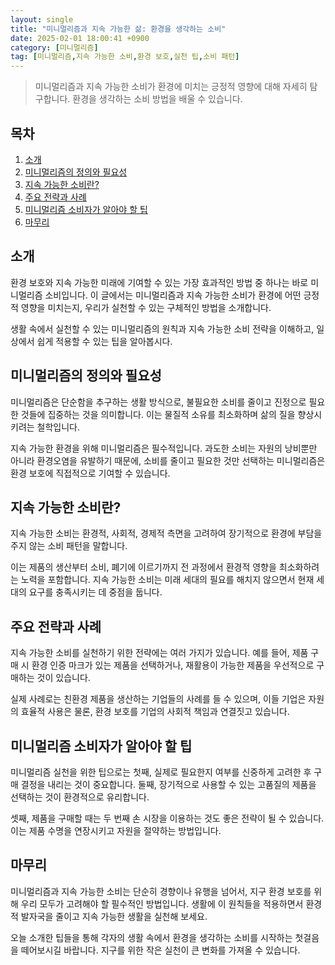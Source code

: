 ```yaml
---
layout: single
title: "미니멀리즘과 지속 가능한 삶: 환경을 생각하는 소비"
date: 2025-02-01 18:00:41 +0900
category: [미니멀리즘]
tag: [미니멀리즘,지속 가능한 소비,환경 보호,실천 팁,소비 패턴]
---
```

  
> 미니멀리즘과 지속 가능한 소비가 환경에 미치는 긍정적 영향에 대해 자세히 탐구합니다. 환경을 생각하는 소비 방법을 배울 수 있습니다.

## 목차
1. [소개](#소개)
2. [미니멀리즘의 정의와 필요성](#미니멀리즘의-정의와-필요성)
3. [지속 가능한 소비란?](#지속-가능한-소비란)
4. [주요 전략과 사례](#주요-전략과-사례)
5. [미니멀리즘 소비자가 알아야 할 팁](#미니멀리즘-소비자가-알아야-할-팁)
6. [마무리](#마무리)

## 소개

환경 보호와 지속 가능한 미래에 기여할 수 있는 가장 효과적인 방법 중 하나는 바로 미니멀리즘 소비입니다. 이 글에서는 미니멀리즘과 지속 가능한 소비가 환경에 어떤 긍정적 영향을 미치는지, 우리가 실천할 수 있는 구체적인 방법을 소개합니다.


생활 속에서 실천할 수 있는 미니멀리즘의 원칙과 지속 가능한 소비 전략을 이해하고, 일상에서 쉽게 적용할 수 있는 팁을 알아봅시다.



## 미니멀리즘의 정의와 필요성

미니멀리즘은 단순함을 추구하는 생활 방식으로, 불필요한 소비를 줄이고 진정으로 필요한 것들에 집중하는 것을 의미합니다. 이는 물질적 소유를 최소화하며 삶의 질을 향상시키려는 철학입니다.


지속 가능한 환경을 위해 미니멀리즘은 필수적입니다. 과도한 소비는 자원의 낭비뿐만 아니라 환경오염을 유발하기 때문에, 소비를 줄이고 필요한 것만 선택하는 미니멀리즘은 환경 보호에 직접적으로 기여할 수 있습니다.



## 지속 가능한 소비란?

지속 가능한 소비는 환경적, 사회적, 경제적 측면을 고려하여 장기적으로 환경에 부담을 주지 않는 소비 패턴을 말합니다.


이는 제품의 생산부터 소비, 폐기에 이르기까지 전 과정에서 환경적 영향을 최소화하려는 노력을 포함합니다. 지속 가능한 소비는 미래 세대의 필요를 해치지 않으면서 현재 세대의 요구를 충족시키는 데 중점을 둡니다.



## 주요 전략과 사례

지속 가능한 소비를 실천하기 위한 전략에는 여러 가지가 있습니다. 예를 들어, 제품 구매 시 환경 인증 마크가 있는 제품을 선택하거나, 재활용이 가능한 제품을 우선적으로 구매하는 것이 있습니다.


실제 사례로는 친환경 제품을 생산하는 기업들의 사례를 들 수 있으며, 이들 기업은 자원의 효율적 사용은 물론, 환경 보호를 기업의 사회적 책임과 연결짓고 있습니다.



## 미니멀리즘 소비자가 알아야 할 팁

미니멀리즘 실천을 위한 팁으로는 첫째, 실제로 필요한지 여부를 신중하게 고려한 후 구매 결정을 내리는 것이 중요합니다. 둘째, 장기적으로 사용할 수 있는 고품질의 제품을 선택하는 것이 환경적으로 유리합니다.


셋째, 제품을 구매할 때는 두 번째 손 시장을 이용하는 것도 좋은 전략이 될 수 있습니다. 이는 제품 수명을 연장시키고 자원을 절약하는 방법입니다.



## 마무리

미니멀리즘과 지속 가능한 소비는 단순히 경향이나 유행을 넘어서, 지구 환경 보호를 위해 우리 모두가 고려해야 할 필수적인 방법입니다. 생활에 이 원칙들을 적용하면서 환경적 발자국을 줄이고 지속 가능한 생활을 실천해 보세요.


오늘 소개한 팁들을 통해 각자의 생활 속에서 환경을 생각하는 소비를 시작하는 첫걸음을 떼어보시길 바랍니다. 지구를 위한 작은 실천이 큰 변화를 가져올 수 있습니다.

